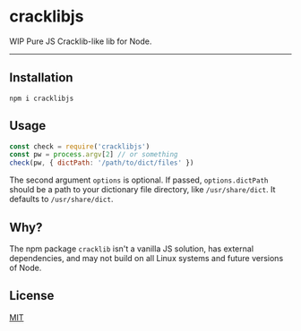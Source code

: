 # cracklibjs

WIP Pure JS Cracklib-like lib for Node.

--------

## Installation

`npm i cracklibjs`

## Usage

```javascript
const check = require('cracklibjs')
const pw = process.argv[2] // or something
check(pw, { dictPath: '/path/to/dict/files' })
```

The second argument `options` is optional. If passed, `options.dictPath` should
be a path to your dictionary file directory, like `/usr/share/dict`. It defaults
to `/usr/share/dict`.

## Why?

The npm package `cracklib` isn't a vanilla JS solution, has external
dependencies, and may not build on all Linux systems and future versions of
Node.

## License

[MIT](./LICENSE.md)
